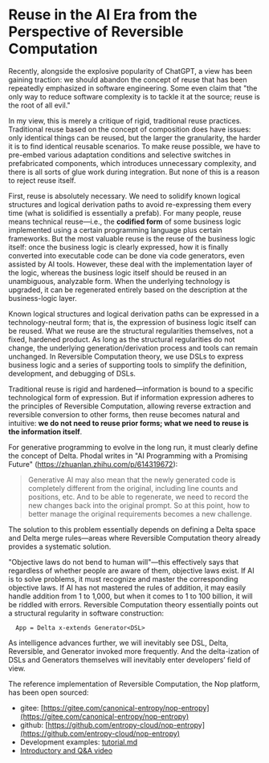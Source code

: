 # Reuse in the AI Era from the Perspective of Reversible Computation

Recently, alongside the explosive popularity of ChatGPT, a view has been gaining traction: we should abandon the concept of reuse that has been repeatedly emphasized in software engineering. Some even claim that "the only way to reduce software complexity is to tackle it at the source; reuse is the root of all evil."

In my view, this is merely a critique of rigid, traditional reuse practices. Traditional reuse based on the concept of composition does have issues: only identical things can be reused, but the larger the granularity, the harder it is to find identical reusable scenarios. To make reuse possible, we have to pre-embed various adaptation conditions and selective switches in prefabricated components, which introduces unnecessary complexity, and there is all sorts of glue work during integration. But none of this is a reason to reject reuse itself.

First, reuse is absolutely necessary. We need to solidify known logical structures and logical derivation paths to avoid re-expressing them every time (what is solidified is essentially a prefab). For many people, reuse means technical reuse—i.e., the **codified form** of some business logic implemented using a certain programming language plus certain frameworks. But the most valuable reuse is the reuse of the business logic itself: once the business logic is clearly expressed, how it is finally converted into executable code can be done via code generators, even assisted by AI tools. However, these deal with the implementation layer of the logic, whereas the business logic itself should be reused in an unambiguous, analyzable form. When the underlying technology is upgraded, it can be regenerated entirely based on the description at the business-logic layer.

Known logical structures and logical derivation paths can be expressed in a technology-neutral form; that is, the expression of business logic itself can be reused. What we reuse are the structural regularities themselves, not a fixed, hardened product. As long as the structural regularities do not change, the underlying generation/derivation process and tools can remain unchanged. In Reversible Computation theory, we use DSLs to express business logic and a series of supporting tools to simplify the definition, development, and debugging of DSLs.

Traditional reuse is rigid and hardened—information is bound to a specific technological form of expression. But if information expression adheres to the principles of Reversible Computation, allowing reverse extraction and reversible conversion to other forms, then reuse becomes natural and intuitive: **we do not need to reuse prior forms; what we need to reuse is the information itself**.

For generative programming to evolve in the long run, it must clearly define the concept of Delta. Phodal writes in "AI Programming with a Promising Future" (https://zhuanlan.zhihu.com/p/614319672):

> Generative AI may also mean that the newly generated code is completely different from the original, including line counts and positions, etc. And to be able to regenerate, we need to record the new changes back into the original prompt. So at this point, how to better manage the original requirements becomes a new challenge.

The solution to this problem essentially depends on defining a Delta space and Delta merge rules—areas where Reversible Computation theory already provides a systematic solution.

"Objective laws do not bend to human will"—this effectively says that regardless of whether people are aware of them, objective laws exist. If AI is to solve problems, it must recognize and master the corresponding objective laws. If AI has not mastered the rules of addition, it may easily handle addition from 1 to 1,000, but when it comes to 1 to 100 billion, it will be riddled with errors. Reversible Computation theory essentially points out a structural regularity in software construction:

```
  App = Delta x-extends Generator<DSL>
```

As intelligence advances further, we will inevitably see DSL, Delta, Reversible, and Generator invoked more frequently. And the delta-ization of DSLs and Generators themselves will inevitably enter developers’ field of view.

The reference implementation of Reversible Computation, the Nop platform, has been open sourced:

- gitee: [https://gitee.com/canonical-entropy/nop-entropy](https://gitee.com/canonical-entropy/nop-entropy)
- github: [https://github.com/entropy-cloud/nop-entropy](https://github.com/entropy-cloud/nop-entropy)
- Development examples: [tutorial.md](https://gitee.com/canonical-entropy/nop-entropy/blob/master/docs/tutorial/tutorial.md)
- [Introductory and Q&A video](https://www.bilibili.com/video/BV1u84y1w7kX/)
<!-- SOURCE_MD5:0bc8f8e9c27d3fd4db5d74927d149843-->
